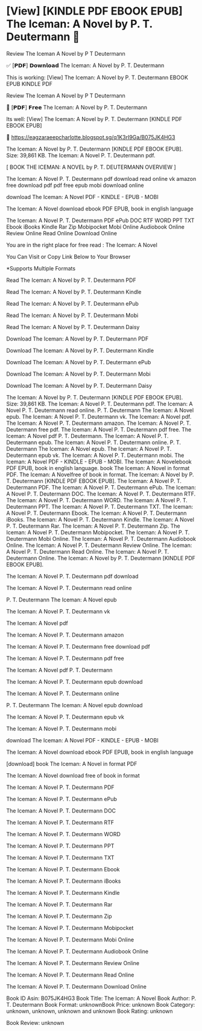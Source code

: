 # [View] [KINDLE PDF EBOOK EPUB] The Iceman: A Novel by  P. T. Deutermann 📩
Review The Iceman A Novel by P T Deutermann

✅ [𝗣𝗗𝗙] 𝗗𝗼𝘄𝗻𝗹𝗼𝗮𝗱 The Iceman: A Novel by P. T. Deutermann

This is working: [View] The Iceman: A Novel by P. T. Deutermann EBOOK EPUB KINDLE PDF


Review The Iceman A Novel by P T Deutermann

📩 [𝗣𝗗𝗙] 𝗙𝗿𝗲𝗲 The Iceman: A Novel by P. T. Deutermann

Its well: [View] The Iceman: A Novel by P. T. Deutermann [KINDLE PDF EBOOK EPUB]



👋 https://eagzaraeepcharlotte.blogspot.sg/q1K3rI9Ga/B075JK4HG3



The Iceman: A Novel by P. T. Deutermann [KINDLE PDF EBOOK EPUB]. Size: 39,861 KB. The Iceman: A Novel P. T. Deutermann pdf.

[ BOOK THE ICEMAN: A NOVEL by P. T. DEUTERMANN OVERVIEW ]

The Iceman: A Novel P. T. Deutermann pdf download read online vk amazon free download pdf pdf free epub mobi download online

download The Iceman: A Novel PDF - KINDLE - EPUB - MOBI

The Iceman: A Novel download ebook PDF EPUB, book in english language

The Iceman: A Novel P. T. Deutermann PDF ePub DOC RTF WORD PPT TXT Ebook iBooks Kindle Rar Zip Mobipocket Mobi Online Audiobook Online Review Online Read Online Download Online

You are in the right place for free read : The Iceman: A Novel

You Can Visit or Copy Link Below to Your Browser

*Supports Multiple Formats

Read The Iceman: A Novel by P. T. Deutermann PDF

Read The Iceman: A Novel by P. T. Deutermann Kindle

Read The Iceman: A Novel by P. T. Deutermann ePub

Read The Iceman: A Novel by P. T. Deutermann Mobi

Read The Iceman: A Novel by P. T. Deutermann Daisy

Download The Iceman: A Novel by P. T. Deutermann PDF

Download The Iceman: A Novel by P. T. Deutermann Kindle

Download The Iceman: A Novel by P. T. Deutermann ePub

Download The Iceman: A Novel by P. T. Deutermann Mobi

Download The Iceman: A Novel by P. T. Deutermann Daisy

The Iceman: A Novel by P. T. Deutermann [KINDLE PDF EBOOK EPUB]. Size: 39,861 KB. The Iceman: A Novel P. T. Deutermann pdf. The Iceman: A Novel P. T. Deutermann read online. P. T. Deutermann The Iceman: A Novel epub. The Iceman: A Novel P. T. Deutermann vk. The Iceman: A Novel pdf. The Iceman: A Novel P. T. Deutermann amazon. The Iceman: A Novel P. T. Deutermann free pdf. The Iceman: A Novel P. T. Deutermann pdf free. The Iceman: A Novel pdf P. T. Deutermann. The Iceman: A Novel P. T. Deutermann epub. The Iceman: A Novel P. T. Deutermann online. P. T. Deutermann The Iceman: A Novel epub. The Iceman: A Novel P. T. Deutermann epub vk. The Iceman: A Novel P. T. Deutermann mobi. The Iceman: A Novel PDF - KINDLE - EPUB - MOBI. The Iceman: A Novelebook PDF EPUB, book in english language. book The Iceman: A Novel in format PDF. The Iceman: A Novelfree of book in format. The Iceman: A Novel by P. T. Deutermann [KINDLE PDF EBOOK EPUB]. The Iceman: A Novel P. T. Deutermann PDF. The Iceman: A Novel P. T. Deutermann ePub. The Iceman: A Novel P. T. Deutermann DOC. The Iceman: A Novel P. T. Deutermann RTF. The Iceman: A Novel P. T. Deutermann WORD. The Iceman: A Novel P. T. Deutermann PPT. The Iceman: A Novel P. T. Deutermann TXT. The Iceman: A Novel P. T. Deutermann Ebook. The Iceman: A Novel P. T. Deutermann iBooks. The Iceman: A Novel P. T. Deutermann Kindle. The Iceman: A Novel P. T. Deutermann Rar. The Iceman: A Novel P. T. Deutermann Zip. The Iceman: A Novel P. T. Deutermann Mobipocket. The Iceman: A Novel P. T. Deutermann Mobi Online. The Iceman: A Novel P. T. Deutermann Audiobook Online. The Iceman: A Novel P. T. Deutermann Review Online. The Iceman: A Novel P. T. Deutermann Read Online. The Iceman: A Novel P. T. Deutermann Online. The Iceman: A Novel by P. T. Deutermann [KINDLE PDF EBOOK EPUB].

The Iceman: A Novel P. T. Deutermann pdf download

The Iceman: A Novel P. T. Deutermann read online

P. T. Deutermann The Iceman: A Novel epub

The Iceman: A Novel P. T. Deutermann vk

The Iceman: A Novel pdf

The Iceman: A Novel P. T. Deutermann amazon

The Iceman: A Novel P. T. Deutermann free download pdf

The Iceman: A Novel P. T. Deutermann pdf free

The Iceman: A Novel pdf P. T. Deutermann

The Iceman: A Novel P. T. Deutermann epub download

The Iceman: A Novel P. T. Deutermann online

P. T. Deutermann The Iceman: A Novel epub download

The Iceman: A Novel P. T. Deutermann epub vk

The Iceman: A Novel P. T. Deutermann mobi

download The Iceman: A Novel PDF - KINDLE - EPUB - MOBI

The Iceman: A Novel download ebook PDF EPUB, book in english language

[download] book The Iceman: A Novel in format PDF

The Iceman: A Novel download free of book in format

The Iceman: A Novel P. T. Deutermann PDF

The Iceman: A Novel P. T. Deutermann ePub

The Iceman: A Novel P. T. Deutermann DOC

The Iceman: A Novel P. T. Deutermann RTF

The Iceman: A Novel P. T. Deutermann WORD

The Iceman: A Novel P. T. Deutermann PPT

The Iceman: A Novel P. T. Deutermann TXT

The Iceman: A Novel P. T. Deutermann Ebook

The Iceman: A Novel P. T. Deutermann iBooks

The Iceman: A Novel P. T. Deutermann Kindle

The Iceman: A Novel P. T. Deutermann Rar

The Iceman: A Novel P. T. Deutermann Zip

The Iceman: A Novel P. T. Deutermann Mobipocket

The Iceman: A Novel P. T. Deutermann Mobi Online

The Iceman: A Novel P. T. Deutermann Audiobook Online

The Iceman: A Novel P. T. Deutermann Review Online

The Iceman: A Novel P. T. Deutermann Read Online

The Iceman: A Novel P. T. Deutermann Download Online

Book ID Asin: B075JK4HG3
Book Title: The Iceman: A Novel
Book Author: P. T. Deutermann
Book Format: unknownBook Price: unknown
Book Category: unknown, unknown, unknown and unknown
Book Rating: unknown

Book Review: unknown
